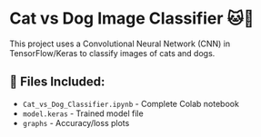 # Cat vs Dog Image Classifier 🐱🐶

This project uses a Convolutional Neural Network (CNN) in TensorFlow/Keras to classify images of cats and dogs.

## 📁 Files Included:
- `Cat_vs_Dog_Classifier.ipynb` - Complete Colab notebook
- `model.keras` - Trained model file
- `graphs` - Accuracy/loss plots


